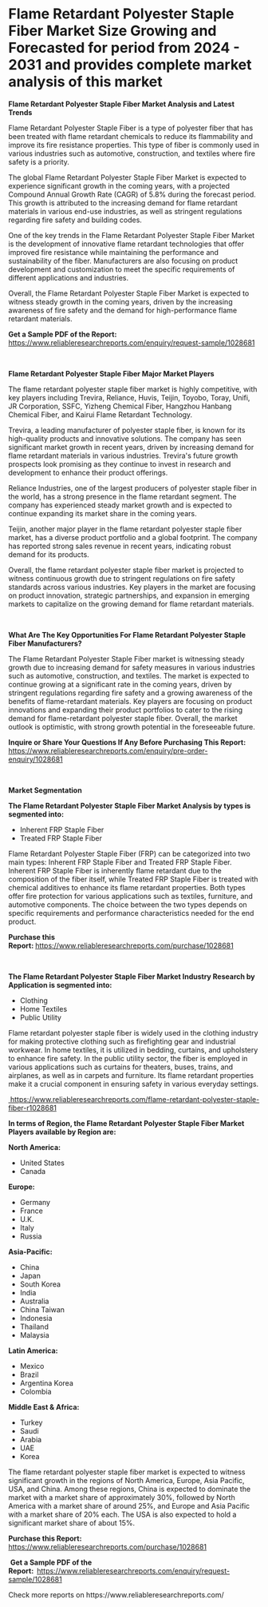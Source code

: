 <p><h1>Flame Retardant Polyester Staple Fiber Market Size Growing and Forecasted for period from 2024 - 2031 and provides complete market analysis of this market</h1></p><p><strong>Flame Retardant Polyester Staple Fiber Market Analysis and Latest Trends</strong></p>
<p><p>Flame Retardant Polyester Staple Fiber is a type of polyester fiber that has been treated with flame retardant chemicals to reduce its flammability and improve its fire resistance properties. This type of fiber is commonly used in various industries such as automotive, construction, and textiles where fire safety is a priority.</p><p>The global Flame Retardant Polyester Staple Fiber Market is expected to experience significant growth in the coming years, with a projected Compound Annual Growth Rate (CAGR) of 5.8% during the forecast period. This growth is attributed to the increasing demand for flame retardant materials in various end-use industries, as well as stringent regulations regarding fire safety and building codes.</p><p>One of the key trends in the Flame Retardant Polyester Staple Fiber Market is the development of innovative flame retardant technologies that offer improved fire resistance while maintaining the performance and sustainability of the fiber. Manufacturers are also focusing on product development and customization to meet the specific requirements of different applications and industries.</p><p>Overall, the Flame Retardant Polyester Staple Fiber Market is expected to witness steady growth in the coming years, driven by the increasing awareness of fire safety and the demand for high-performance flame retardant materials.</p></p>
<p><strong>Get a Sample PDF of the Report:&nbsp;</strong> <a href="https://www.reliableresearchreports.com/enquiry/request-sample/1028681">https://www.reliableresearchreports.com/enquiry/request-sample/1028681</a></p>
<p>&nbsp;</p>
<p><strong>Flame Retardant Polyester Staple Fiber Major Market Players</strong></p>
<p><p>The flame retardant polyester staple fiber market is highly competitive, with key players including Trevira, Reliance, Huvis, Teijin, Toyobo, Toray, Unifi, JR Corporation, SSFC, Yizheng Chemical Fiber, Hangzhou Hanbang Chemical Fiber, and Kairui Flame Retardant Technology.</p><p>Trevira, a leading manufacturer of polyester staple fiber, is known for its high-quality products and innovative solutions. The company has seen significant market growth in recent years, driven by increasing demand for flame retardant materials in various industries. Trevira's future growth prospects look promising as they continue to invest in research and development to enhance their product offerings.</p><p>Reliance Industries, one of the largest producers of polyester staple fiber in the world, has a strong presence in the flame retardant segment. The company has experienced steady market growth and is expected to continue expanding its market share in the coming years.</p><p>Teijin, another major player in the flame retardant polyester staple fiber market, has a diverse product portfolio and a global footprint. The company has reported strong sales revenue in recent years, indicating robust demand for its products.</p><p>Overall, the flame retardant polyester staple fiber market is projected to witness continuous growth due to stringent regulations on fire safety standards across various industries. Key players in the market are focusing on product innovation, strategic partnerships, and expansion in emerging markets to capitalize on the growing demand for flame retardant materials.</p></p>
<p>&nbsp;</p>
<p><strong>What Are The Key Opportunities For Flame Retardant Polyester Staple Fiber Manufacturers?</strong></p>
<p><p>The Flame Retardant Polyester Staple Fiber market is witnessing steady growth due to increasing demand for safety measures in various industries such as automotive, construction, and textiles. The market is expected to continue growing at a significant rate in the coming years, driven by stringent regulations regarding fire safety and a growing awareness of the benefits of flame-retardant materials. Key players are focusing on product innovations and expanding their product portfolios to cater to the rising demand for flame-retardant polyester staple fiber. Overall, the market outlook is optimistic, with strong growth potential in the foreseeable future.</p></p>
<p><strong>Inquire or Share Your Questions If Any Before Purchasing This Report:</strong> <a href="https://www.reliableresearchreports.com/enquiry/pre-order-enquiry/1028681">https://www.reliableresearchreports.com/enquiry/pre-order-enquiry/1028681</a></p>
<p>&nbsp;</p>
<p><strong>Market Segmentation</strong></p>
<p><strong>The Flame Retardant Polyester Staple Fiber Market Analysis by types is segmented into:</strong></p>
<p><ul><li>Inherent FRP Staple Fiber</li><li>Treated FRP Staple Fiber</li></ul></p>
<p><p>Flame Retardant Polyester Staple Fiber (FRP) can be categorized into two main types: Inherent FRP Staple Fiber and Treated FRP Staple Fiber. Inherent FRP Staple Fiber is inherently flame retardant due to the composition of the fiber itself, while Treated FRP Staple Fiber is treated with chemical additives to enhance its flame retardant properties. Both types offer fire protection for various applications such as textiles, furniture, and automotive components. The choice between the two types depends on specific requirements and performance characteristics needed for the end product.</p></p>
<p><strong>Purchase this Report:&nbsp;</strong><a href="https://www.reliableresearchreports.com/purchase/1028681">https://www.reliableresearchreports.com/purchase/1028681</a></p>
<p>&nbsp;</p>
<p><strong>The Flame Retardant Polyester Staple Fiber Market Industry Research by Application is segmented into:</strong></p>
<p><ul><li>Clothing</li><li>Home Textiles</li><li>Public Utility</li></ul></p>
<p><p>Flame retardant polyester staple fiber is widely used in the clothing industry for making protective clothing such as firefighting gear and industrial workwear. In home textiles, it is utilized in bedding, curtains, and upholstery to enhance fire safety. In the public utility sector, the fiber is employed in various applications such as curtains for theaters, buses, trains, and airplanes, as well as in carpets and furniture. Its flame retardant properties make it a crucial component in ensuring safety in various everyday settings.</p></p>
<p><a href="https://www.reliableresearchreports.com/flame-retardant-polyester-staple-fiber-r1028681">&nbsp;https://www.reliableresearchreports.com/flame-retardant-polyester-staple-fiber-r1028681</a></p>
<p><strong>In terms of Region, the Flame Retardant Polyester Staple Fiber Market Players available by Region are:</strong></p>
<p>
    <p> <strong> North America: </strong>
        <ul>
            <li>United States</li>
            <li>Canada</li>
        </ul>
        </p> 
    <p> <strong> Europe: </strong>
        <ul>
            <li>Germany</li>
            <li>France</li>
            <li>U.K.</li>
            <li>Italy</li>
            <li>Russia</li>
        </ul>
        </p> 
    <p> <strong> Asia-Pacific: </strong>
        <ul>
            <li>China</li>
            <li>Japan</li>
            <li>South Korea</li>
            <li>India</li>
            <li>Australia</li>
            <li>China Taiwan</li>
            <li>Indonesia</li>
            <li>Thailand</li>
            <li>Malaysia</li>
        </ul>
        </p> 
    <p> <strong> Latin America: </strong>
        <ul>
            <li>Mexico</li>
            <li>Brazil</li>
            <li>Argentina Korea</li>
            <li>Colombia</li>
        </ul>
        </p> 
    <p> <strong> Middle East & Africa: </strong>
        <ul>
            <li>Turkey</li>
            <li>Saudi</li>
            <li>Arabia</li>
            <li>UAE</li>
            <li>Korea</li>
        </ul>
    </p>
    </p>
<p><p>The flame retardant polyester staple fiber market is expected to witness significant growth in the regions of North America, Europe, Asia Pacific, USA, and China. Among these regions, China is expected to dominate the market with a market share of approximately 30%, followed by North America with a market share of around 25%, and Europe and Asia Pacific with a market share of 20% each. The USA is also expected to hold a significant market share of about 15%.</p></p>
<p><strong>Purchase this Report: </strong><a href="https://www.reliableresearchreports.com/purchase/1028681">https://www.reliableresearchreports.com/purchase/1028681</a></p>
<p>&nbsp;<strong>Get a Sample PDF of the Report:&nbsp;&nbsp;</strong><a href="https://www.reliableresearchreports.com/enquiry/request-sample/1028681">https://www.reliableresearchreports.com/enquiry/request-sample/1028681</a></p>
<p><strong></strong></p>
<p>Check more reports on https://www.reliableresearchreports.com/</p>